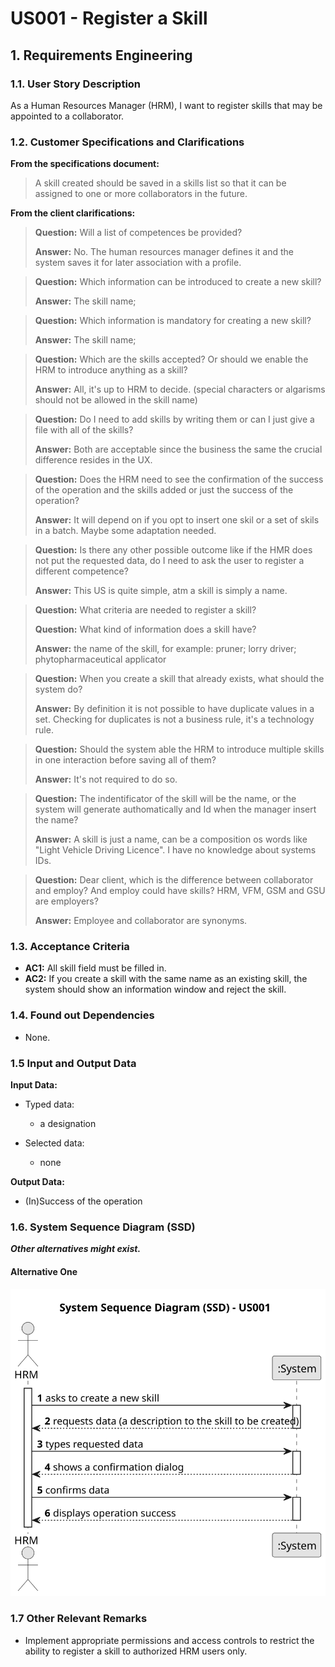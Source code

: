 # US001 - Register a Skill

## 1. Requirements Engineering

### 1.1. User Story Description

As a Human Resources Manager (HRM), I want to register skills that may
be appointed to a collaborator.

### 1.2. Customer Specifications and Clarifications

**From the specifications document:**

> A skill created should be saved in a skills list so that it can be assigned to one or more collaborators in the future.

**From the client clarifications:**

> **Question:** Will a list of competences be provided?
>
> **Answer:** No. The human resources manager defines it and the system saves it for later association with a profile.

> **Question:** Which information can be introduced to create a new skill?
>
> **Answer:** The skill name;

> **Question:** Which information is mandatory for creating a new skill?
>
> **Answer:** The skill name;

> **Question:** Which are the skills accepted? Or should we enable the HRM to introduce anything as a skill?
>
> **Answer:** All, it's up to HRM to decide. (special characters or algarisms should not be allowed in the skill name)

> **Question:** Do I need to add skills by writing them or can I just give a file with all of the skills?
>
> **Answer:** Both are acceptable since the business the same the crucial difference resides in the UX.

> **Question:** Does the HRM need to see the confirmation of the success of the operation and the skills added or just
> the success of the operation?
>
> **Answer:** It will depend on if you opt to insert one skil or a set of skils in a batch. Maybe some adaptation needed.

> **Question:** Is there any other possible outcome like if the HMR does not put the requested data, do I need to ask
> the user to register a different competence?
>
> **Answer:** This US is quite simple, atm a skill is simply a name.

> **Question:** What criteria are needed to register a skill?
>
> **Question:** What kind of information does a skill have?
>
> **Answer:** the name of the skill, for example: pruner; lorry driver; phytopharmaceutical applicator

> **Question:** When you create a skill that already exists, what should the system do?
>
> **Answer:** By definition it is not possible to have duplicate values in a set. Checking for duplicates is not a
> business rule, it's a technology rule.

> **Question:** Should the system able the HRM to introduce multiple skills in one interaction before saving all of them?
>
> **Answer:** It's not required to do so.

> **Question:** The indentificator of the skill will be the name, or the system will generate authomatically and Id when the manager insert the name?
> 
> **Answer:** A skill is just a name, can be a composition os words like "Light Vehicle Driving Licence". I have no knowledge about systems IDs.

> **Question:** Dear client, which is the difference between collaborator and employ? And employ could have skills? HRM, VFM, GSM and GSU are employers?
>
> **Answer:** Employee and collaborator are synonyms.


### 1.3. Acceptance Criteria

* **AC1:** All skill field must be filled in.
* **AC2:** If you create a skill with the same name as an existing skill, the system should show an information window
  and reject the skill.

### 1.4. Found out Dependencies

* None.

### 1.5 Input and Output Data

**Input Data:**

* Typed data:
    * a designation


* Selected data:
    * none

**Output Data:**

* (In)Success of the operation

### 1.6. System Sequence Diagram (SSD)

**_Other alternatives might exist._**

#### Alternative One

![System Sequence Diagram - Alternative One](svg/us001-system-sequence-diagram-alternative-one.svg)

### 1.7 Other Relevant Remarks

* Implement appropriate permissions and access controls to restrict the ability to register a skill to authorized HRM users only.